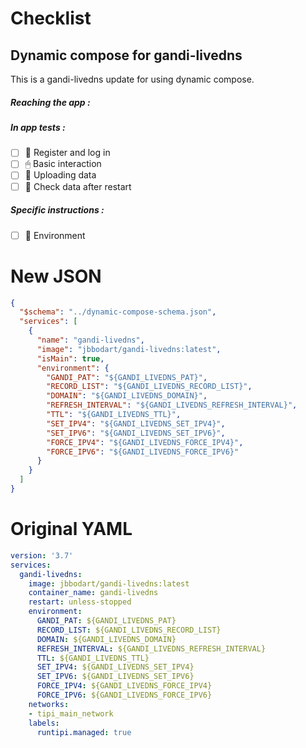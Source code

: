 # Checklist
## Dynamic compose for gandi-livedns
This is a gandi-livedns update for using dynamic compose.
##### Reaching the app :
##### In app tests :
- [ ] 📝 Register and log in
- [ ] 🖱 Basic interaction
- [ ] 🌆 Uploading data
- [ ] 🔄 Check data after restart
##### Specific instructions :
- [ ] 🌳 Environment

# New JSON
```json
{
  "$schema": "../dynamic-compose-schema.json",
  "services": [
    {
      "name": "gandi-livedns",
      "image": "jbbodart/gandi-livedns:latest",
      "isMain": true,
      "environment": {
        "GANDI_PAT": "${GANDI_LIVEDNS_PAT}",
        "RECORD_LIST": "${GANDI_LIVEDNS_RECORD_LIST}",
        "DOMAIN": "${GANDI_LIVEDNS_DOMAIN}",
        "REFRESH_INTERVAL": "${GANDI_LIVEDNS_REFRESH_INTERVAL}",
        "TTL": "${GANDI_LIVEDNS_TTL}",
        "SET_IPV4": "${GANDI_LIVEDNS_SET_IPV4}",
        "SET_IPV6": "${GANDI_LIVEDNS_SET_IPV6}",
        "FORCE_IPV4": "${GANDI_LIVEDNS_FORCE_IPV4}",
        "FORCE_IPV6": "${GANDI_LIVEDNS_FORCE_IPV6}"
      }
    }
  ]
} 
```
# Original YAML
```yaml
version: '3.7'
services:
  gandi-livedns:
    image: jbbodart/gandi-livedns:latest
    container_name: gandi-livedns
    restart: unless-stopped
    environment:
      GANDI_PAT: ${GANDI_LIVEDNS_PAT}
      RECORD_LIST: ${GANDI_LIVEDNS_RECORD_LIST}
      DOMAIN: ${GANDI_LIVEDNS_DOMAIN}
      REFRESH_INTERVAL: ${GANDI_LIVEDNS_REFRESH_INTERVAL}
      TTL: ${GANDI_LIVEDNS_TTL}
      SET_IPV4: ${GANDI_LIVEDNS_SET_IPV4}
      SET_IPV6: ${GANDI_LIVEDNS_SET_IPV6}
      FORCE_IPV4: ${GANDI_LIVEDNS_FORCE_IPV4}
      FORCE_IPV6: ${GANDI_LIVEDNS_FORCE_IPV6}
    networks:
    - tipi_main_network
    labels:
      runtipi.managed: true
 
```
